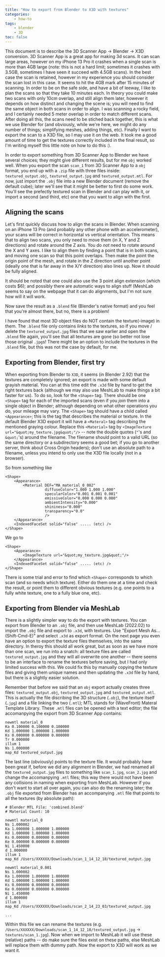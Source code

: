 ```yaml
---
title: "How to export from Blender to X3D with textures"
categories:
    - how-to
tags:
    - blender
    - 3D
toc: false
---
```

This document is to describe the 3D Scanner App -> Blender -> X3D conversion. 3D Scanner App is a great app for making 3d scans. It can scan large areas, however on my iPhone 13 Pro it crashes when a single scan is more than 4GB large (note: this is not a hard limit; sometimes it crashes with 3.5GB, sometimes I have seen it succeed with 4.5GB scans). In the best case the scan is retained, however in my experience you should consider the scan lost in this case. It seems to hit the 4GB mark after 15 minutes of scanning. In order to be on the safe side, and have a bit of leeway, I like to plan the scans so that they take 10 minutes each. In theory you could make two scans with only 10cm overlap, and still align them later, however it depends on how distinct and changing the scene is; you will need to find the same object in both scans in order to align. I was scanning a rocky field, and I certainly needed 5 meter overlap in order to match different scans. After doing all this, the scans need to be stiched back together, this is what we use Blender for (and obviously, while we're here, we might do any number of things; simplifying meshes, adding things, etc). Finally I want to export the scan to a X3D file, so I may use it on the web.
It took me a good amount of time to get the textures correctly included in the final result, so I'm writing myself this little note on how to do this :).

In order to export something from 3D Scanner App to Blender we have several choices; they might give different results, but for me `obj` worked well.
When you export the scan `scan_1` from 3D Scanner App to a `obj` format, you end up with a `.zip` file with three files inside: `textured_output.obj`, `textured_output.jpg` and `textured_output.mtl`.
For now, just import the `.obj` file into a new Blender document (remove the default cube); later we'll see that it might be better to first do some work.
You'll see the prefectly textured scan in Blender and can play with it, or import a second (and third, etc) one that you want to align with the first.

## Aligning the scans

Let's first quickly discuss how to align the scans in Blender.
When scanning on an iPhone 13 Pro (and probably any other phone with an accelerometer), your scans will be correct in horizontal vs vertical orientation.
This means that to align two scans, you only need to move them (in X, Y and Z directions) and rotate around the Z axis.
You do *not* need to rotate around the X and Y axes.
I like to align them by finding a point that is in both scans, and moving one scan so that this point overlaps.
Then make the point the origin point of the mesh, and rotate in the Z direction until another point (ideally one that is far away in the X/Y direction) also lines up.
Now it should be fully aligned.

It should be noted that one could also use the 3 point align extension (which costs $6); and possibly there are automatic ways to align stuff (MeshLab seems to say on the webpage that it can do alignments, but I'm not sure how will it will work.

Now save the result as a `.blend` file (Blender's native format) and you feel that you're almost there, but no, there is a problem!

I have found that most 3D object files do NOT contain the texture(-image) in them. The `.blend` file only contains *links* to the textures, so if you move / delete the `textured_output.jpg` files that we saw earlier and open the `.blend` file again, you'll see that all textures are gone (so better not lose those original `.jpg`s!
There might be an option to include the textures in the `.blend` file, but this was not the case by default, for me.

## Exporting from Blender, first try
When exporting from Blender to `X3D`, it seems (in Blender 2.92) that the textures are completely ignored; an export is made with some default grayish material.
You can at this time edit the `.x3d` file by hand to get the right textures back (although we may also use MeshLab to make things a bit faster for us).
To do so, look for the `<Shape>` tag.
There should be one `<Shape>` tag for each of the imported scans (even if you *join* them into a single object in Blender; although depending on what other operations you do, your mileage may vary.
The `<Shape>` tag should have a child called `<Appearance>`; this is the tag that describes the material or texture.
In the default Blender X3D export it will have a `<Materal>` tag describing the mentioned graying colour.
Replace this `<Material>` tag by `<ImageTexture url="&quot;my_texture.jpg&quot;"/>` -- note the double quotes (`"`'s and `&quot;`'s) around the filename.
The filename should point to a valid URL (so the same directory or a subdirectory seems a good bet; if you go to another server, think about Cross Origin headers); don't use an absolute path to a filename, unless you intend to only use the X3D file locally (not in a browser).

So from something like
```
<Shape>
    <Appearance>
        <Material DEF="MA_material_0_002"
                  diffuseColor="1.000 1.000 1.000"
                  specularColor="0.001 0.001 0.001"
                  emissiveColor="0.000 0.000 0.000"
                  ambientIntensity="0.000"
                  shininess="0.000"
                  transparency="0.0"
                  />
    </Appearance>
    <IndexedFaceSet solid="false" ..... (etc) />
</Shape>
```
We go to
```
<Shape>
    <Appearance>
        <ImageTexture url="&quot;my_texture.jpg&quot;"/>
    </Appearance>
    <IndexedFaceSet solid="false" ..... (etc) />
</Shape>
```

There is some trial and error to find which `<Shape>` corresponds to which scan (and so needs which texture).
Either do them one at a time and check the result, or point them to different obvious textures (e.g. one points to a fully white texture, one to a fully blue one, etc).

## Exporting from Blender via MeshLab
There is a slightly simpler way to do the export with textures.
You can export from Blender to an `.obj` file, and then use MeshLab (2022.02) to import the `.obj` file and export to `.x3d`, with textures.
Use "Export Mesh As... (Shift-Cmd-E)" and select `.x3d` as export format.
On the next page you even have an option to export the texture files themselves, into the same directory.
In theroy this should all work great, but as soon as we have more than one scan, we run into a snatch: all texture files are called `textured_output.jpg` and they will all overwrite one another -- there seems to be an interface to rename the textures before saving, but I had only limited success with this.
We could fix this by manually copying the texture files and giving them unique names and then updating the `.x3d` file by hand, but there is a slightly easier solution.

Remember that before we said that an `obj` export actually creates three files: `textured_output.obj`, `textured_output.jpg` and `textured_output.mtl`.
This is actually the file discribing the 3D structure (`.obj`), the texture itself (`.jpg`) and a file linking the two (`.mtl`); MTL stands for (WaveFront) Materal Template Library.
These `.mtl` files can be opened with a text editor; the file accomanpying the export from 3D Scanner App contains:

```
newmtl material_0
Ka 0.100000 0.100000 0.100000
Kd 1.000000 1.000000 1.000000
Ks 0.000000 0.000000 0.000000
Tr 0.000000
illum 1
Ns 1.000000
map_Kd textured_output.jpg
```

The last line (obviously) points to the texture file.
It would probably have been great if, before we did any alignment in Blender, we had renamed all the `textured_output.jpg` files to something like `scan_1.jpg`, `scan_2.jpg` and change the accomanpying `.mtl` files; this way there would not have been any collisions in naming when exporting from MeshLab.
However if you don't want to start all over again, you can also do the renaming later; the `.obj` file exported from Blender has an accompanying `.mtl` file that points to all the textures (by absolute path):

```
# Blender MTL File: 'combined.blend'
# Material Count: 10

newmtl material_0
Ns 1.000002
Ka 1.000000 1.000000 1.000000
Kd 1.000000 1.000000 1.000000
Ks 0.000000 0.000000 0.000000
Ke 0.000000 0.000000 0.000000
Ni 1.450000
d 1.000000
illum 1
map_Kd /Users/XXXXXX/Downloads/scan_1_14_12_18/textured_output.jpg

newmtl material_0.001
Ns 1.000002
Ka 1.000000 1.000000 1.000000
Kd 1.000000 1.000000 1.000000
Ks 0.000000 0.000000 0.000000
Ke 0.000000 0.000000 0.000000
Ni 1.450000
d 1.000000
illum 1
map_Kd /Users/XXXXXX/Downloads/scan_2_14_23_03/textured_output.jpg

...
```

Within this file we can rename the textures (e.g. `/Users/XXXXXX/Downloads/scan_1_14_12_18/textured_output.jpg` -> `textures/scan_1.jpg`).
Now when we import to MeshLab it will use these (relative) paths -- do make sure the files exist on these paths, else MeshLab will replace them with dummy path.
Now the export to X3D will work as we want it.


